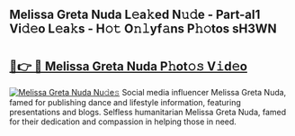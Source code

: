 ## Melissa Greta Nuda L𝚎a𝚔ed N𝚞𝚍e - Part-aI1 Vi𝚍𝚎o L𝚎a𝚔s - H𝚘𝚝 O𝚗𝚕yf𝚊ns P𝚑𝚘tos sH3WN

# <h2><a href="http://kf30t4.oniu.top/?m=Melissa+Greta+Nuda">🔗👉 🔴 Melissa Greta Nuda P𝚑ot𝚘𝚜 V𝚒d𝚎o</a></h2>

[![Melissa Greta Nuda Nu𝚍e𝚜](https://i.imgur.com/0qMVB7G.gif)](http://kf30t4.oniu.top/?m=Melissa+Greta+Nuda)
Social media influencer Melissa Greta Nuda, famed for publishing dance and lifestyle information, featuring presentations and blogs. Selfless humanitarian Melissa Greta Nuda, famed for their dedication and compassion in helping those in need.  

